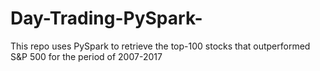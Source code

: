 # Day-Trading-PySpark-
This repo uses PySpark to retrieve the top-100 stocks that outperformed S&amp;P 500 for the period of 2007-2017
